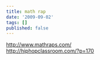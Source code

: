 ```yaml
---
title: math rap
date: '2009-09-02'
tags: []
published: false
---
```


http://www.mathraps.com/<br />http://hiphopclassroom.com/?p=170<br />
